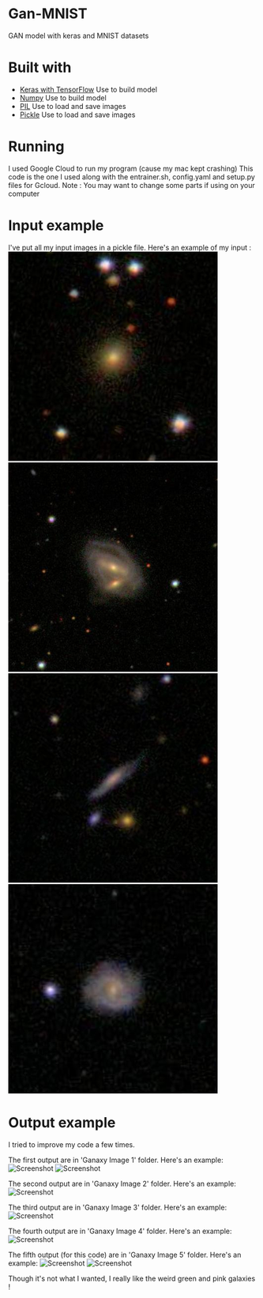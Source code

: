 # Gan-MNIST
GAN model with keras and MNIST datasets


# Built with
* [Keras with TensorFlow](https://keras.io/) Use to build model
* [Numpy](http://www.numpy.org/) Use to build model
* [PIL](https://pillow.readthedocs.io/en/3.1.x/index.html) Use to load and save images
* [Pickle](https://docs.python.org/3/library/pickle.html) Use to load and save images

# Running

I used Google Cloud to run my program (cause my mac kept crashing)
This code is the one I used along with the entrainer.sh, config.yaml and setup.py files for Gcloud.
Note : You may want to change some parts if using on your computer


# Input example

I've put all my input images in a pickle file.
Here's an example of my input :
![Screenshot](160920.jpg)
![Screenshot](160966.jpg)
![Screenshot](160999.jpg)
![Screenshot](161421.jpg)


# Output example

I tried to improve my code a few times.

The first output are in 'Ganaxy Image 1' folder.
Here's an example:
![Screenshot](https://github.com/jadebecker/Ganaxy-Gan_Galaxy/blob/master/ganaxy_20180718_193122%252Fgenim_29.png)
![Screenshot](ganaxy_20180718_193122%2Fgenim_99.png)

The second output are in 'Ganaxy Image 2' folder.
Here's an example:
![Screenshot](ganaxy_20180718_194243%2Fgenim_14.png)

The third output are in 'Ganaxy Image 3' folder.
Here's an example:
![Screenshot](ganaxy_20180718_202608%2Fgenim_36.png)

The fourth output are in 'Ganaxy Image 4' folder.
Here's an example:
![Screenshot](ganaxy_20180719_072658%2Fgenim_20.png)

The fifth output (for this code) are in 'Ganaxy Image 5' folder.
Here's an example:
![Screenshot](ganaxy_20180719_111023%2Fgenim_26.png)
![Screenshot](ganaxy_20180719_111023%2Fgenim_99.png)

Though it's not what I wanted, I really like the weird green and pink galaxies !
